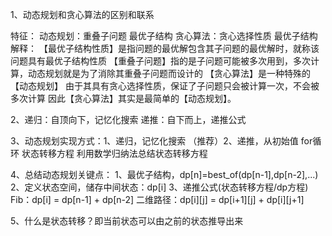 
1、动态规划和贪心算法的区别和联系

特征：
动态规划：重叠子问题
        最优子结构
贪心算法：贪心选择性质
        最优子结构
解释：
    【最优子结构性质】是指问题的最优解包含其子问题的最优解时，就称该问题具有最优子结构性质
    【重叠子问题】指的是子问题可能被多次用到，多次计算，动态规划就是为了消除其重叠子问题而设计的
    【贪心算法】是一种特殊的【动态规划】
    由于其具有贪心选择性质，保证了子问题只会被计算一次，不会被多次计算
    因此【贪心算法】其实是最简单的【动态规划】。
    
2、递归：自顶向下，记忆化搜索
   递推：自下而上，递推公式
   
3、动态规划实现方式：1、递归，记忆化搜索
           （推荐）2、递推，从初始值 for循环 状态转移方程
                    利用数学归纳法总结状态转移方程

4、总结动态规划关键点：
    1、最优子结构，dp[n]=best_of(dp[n-1],dp[n-2],...)
    2、定义状态空间，储存中间状态：dp[i]
    3、递推公式(状态转移方程/dp方程)
        Fib：dp[i] = dp[n-1] + dp[n-2]
        二维路径：dp[i][j] = dp[i+1][j] + dp[i][j+1]
           
5、什么是状态转移？即当前状态可以由之前的状态推导出来